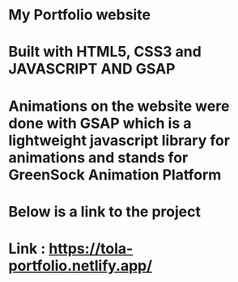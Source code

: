 # My Portfolio website

# Built with HTML5, CSS3 and JAVASCRIPT AND GSAP
# Animations on the website were done with GSAP which is a lightweight javascript library for animations and stands for GreenSock Animation Platform

#   Below is a link to the project
# Link :  https://tola-portfolio.netlify.app/

